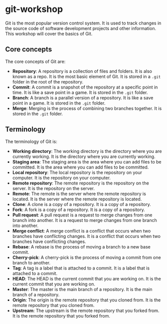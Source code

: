 # git-workshop

Git is the most popular version control system. It is used to track changes in the source code of software development projects and other information. This workshop will cover the basics of Git.

## Core concepts
The core concepts of Git are:
- **Repository**: A repository is a collection of files and folders. It is also known as a repo. It is the most basic element of Git. It is stored in a `.git` folder in the root of the repository.
- **Commit**: A commit is a snapshot of the repository at a specific point in time. It is like a save point in a game. It is stored in the `.git` folder.
- **Branch**: A branch is a parallel version of a repository. It is like a save point in a game. It is stored in the `.git` folder.
- **Merge**: Merging is the process of combining two branches together. It is stored in the `.git` folder.

## Terminology
The terminology of Git is:
- **Working directory**: The working directory is the directory where you are currently working. It is the directory where you are currently working.
- **Staging area**: The staging area is the area where you can add files to be committed. It is the area where you can add files to be committed.
- **Local repository**: The local repository is the repository on your computer. It is the repository on your computer.
- **Remote repository**: The remote repository is the repository on the server. It is the repository on the server.
- **Remote**: The remote is the server where the remote repository is located. It is the server where the remote repository is located.
- **Clone**: A clone is a copy of a repository. It is a copy of a repository.
- **Fork**: A fork is a copy of a repository. It is a copy of a repository.
- **Pull request**: A pull request is a request to merge changes from one branch into another. It is a request to merge changes from one branch into another.
- **Merge conflict**: A merge conflict is a conflict that occurs when two branches have conflicting changes. It is a conflict that occurs when two branches have conflicting changes.
- **Rebase**: A rebase is the process of moving a branch to a new base commit.
- **Cherry-pick**: A cherry-pick is the process of moving a commit from one branch to another.
- **Tag**: A tag is a label that is attached to a commit. It is a label that is attached to a commit.
- **HEAD**: The HEAD is the current commit that you are working on. It is the current commit that you are working on.
- **Master**: The master is the main branch of a repository. It is the main branch of a repository.
- **Origin**: The origin is the remote repository that you cloned from. It is the remote repository that you cloned from.
- **Upstream**: The upstream is the remote repository that you forked from. It is the remote repository that you forked from.

## 
